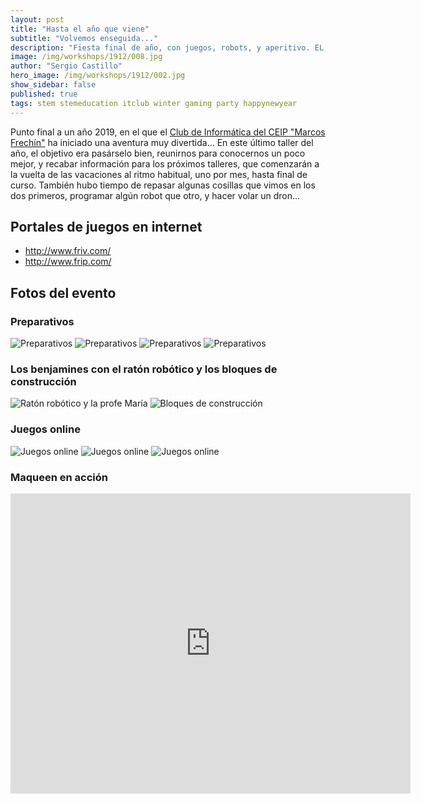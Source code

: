 ```yaml
---
layout: post
title: "Hasta el año que viene"
subtitle: "Volvemos enseguida..."
description: "Fiesta final de año, con juegos, robots, y aperitivo. EL Club de Informática os desea un feliz cambio de año."
image: /img/workshops/1912/008.jpg
author: "Sergio Castillo"
hero_image: /img/workshops/1912/002.jpg
show_sidebar: false
published: true
tags: stem stemeducation itclub winter gaming party happynewyear
---
```


Punto final a un año 2019, en el que el [Club de Informática del CEIP "Marcos Frechín"](/) ha iniciado una aventura muy divertida... En este último taller del año, el objetivo era pasárselo bien, reunirnos para conocernos un poco mejor, y recabar información para los próximos talleres, que comenzarán a la vuelta de las vacaciones al ritmo habitual, uno por mes, hasta final de curso. También hubo tiempo de repasar algunas cosillas que vimos en los dos primeros, programar algún robot que otro, y hacer volar un dron...

## Portales de juegos en internet

- <a href="http://www.friv.com/" target="_blank">http://www.friv.com/</a>
- <a href="http://www.frip.com/" target="_blank">http://www.frip.com/</a>

## Fotos del evento

### Preparativos

![Preparativos](/img/workshops/1912/000.jpg)
![Preparativos](/img/workshops/1912/001.jpg)
![Preparativos](/img/workshops/1912/002.jpg)
![Preparativos](/img/workshops/1912/003.jpg)

### Los benjamines con el ratón robótico y los bloques de construcción

![Ratón robótico y la profe María](/img/workshops/1912/004.jpg)
![Bloques de construcción](/img/workshops/1912/004_2.jpg)

### Juegos online

![Juegos online](/img/workshops/1912/005.jpg)
![Juegos online](/img/workshops/1912/006.jpg)
![Juegos online](/img/workshops/1912/007.jpg)

### Maqueen en acción

<iframe width="640" height="480" src="https://www.youtube.com/embed/s67FCYqihXE" frameborder="0" allow="accelerometer; autoplay; encrypted-media; gyroscope; picture-in-picture" allowfullscreen></iframe>